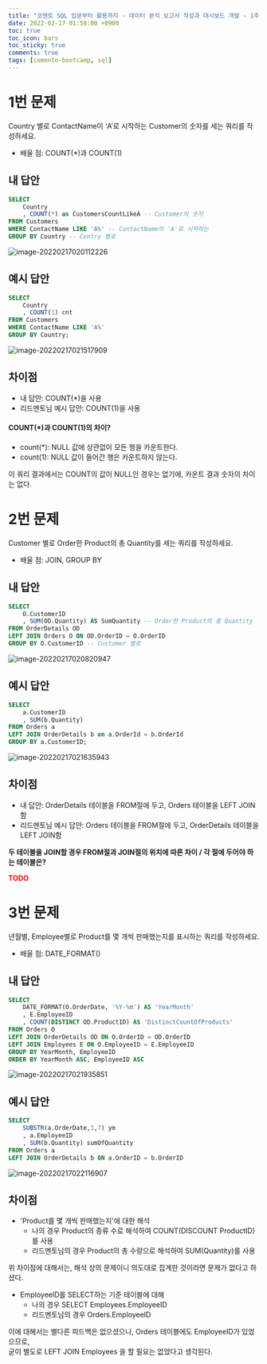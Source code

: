 ```yaml
---
title: "코멘토 SQL 입문부터 활용까지 - 데이터 분석 보고서 작성과 대시보드 개발 - 1주차 과제"
date: 2022-02-17 01:59:00 +0900
toc: true
toc_icon: bars
toc_sticky: true
comments: true
tags: [comento-bootcamp, sql]
---
```


# 1번 문제

Country 별로 ContactName이 ‘A’로 시작하는 Customer의 숫자를 세는 쿼리를 작성하세요.

* 배울 점: COUNT(*)과 COUNT(1)

## 내 답안

```sql
SELECT
    Country
    , COUNT(*) as CustomersCountLikeA -- Customer의 숫자
FROM Customers
WHERE ContactName LIKE 'A%' -- ContactName이 'A'로 시작하는
GROUP BY Country -- Contry 별로
```

![image-20220217020112226](https://wonderminah.github.io/assets/img/image-20220217020112226.png)

## 예시 답안

```sql
SELECT
    Country
    , COUNT(1) cnt
FROM Customers
WHERE ContactName LIKE 'A%'
GROUP BY Country;
```

![image-20220217021517909](https://wonderminah.github.io/assets/img/image-20220217021517909.png)

## 차이점

* 내 답안: COUNT(*)을 사용
* 리드멘토님 예시 답안: COUNT(1)을 사용

#### COUNT(*)과 COUNT(1)의 차이?

* count(*): NULL 값에 상관없이 모든 행을 카운트한다.
* count(1): NULL 값이 들어간 행은 카운트하지 않는다.

이 쿼리 결과에서는 COUNT의 값이 NULL인 경우는 없기에, 카운트 결과 숫자의 차이는 없다.

# 2번 문제

Customer 별로 Order한 Product의 총 Quantity를 세는 쿼리를 작성하세요.

* 배울 점: JOIN, GROUP BY

## 내 답안

```sql
SELECT
    O.CustomerID
    , SUM(OD.Quantity) AS SumQuantity -- Order한 Product의 총 Quantity
FROM OrderDetails OD
LEFT JOIN Orders O ON OD.OrderID = O.OrderID
GROUP BY O.CustomerID -- Customer 별로
```

![image-20220217020820947](https://wonderminah.github.io/assets/img/image-20220217020820947.png)

## 예시 답안

```sql
SELECT
    a.CustomerID
    , SUM(b.Quantity)
FROM Orders a
LEFT JOIN OrderDetails b on a.OrderId = b.OrderId
GROUP BY a.CustomerID;
```

![image-20220217021635943](https://wonderminah.github.io/assets/img/image-20220217021635943.png)

## 차이점

* 내 답안: OrderDetails 테이블을 FROM절에 두고, Orders 테이블을 LEFT JOIN함
* 리드멘토님 예시 답안: Orders 테이블을 FROM절에 두고, OrderDetails 테이블을 LEFT JOIN함

**두 테이블을 JOIN할 경우 FROM절과 JOIN절의 위치에 따른 차이 / 각 절에 두어야 하는 테이블은?**

<strong style="color: red;">TODO</strong>

# 3번 문제

년월별, Employee별로 Product를 몇 개씩 판매했는지를 표시하는 쿼리를 작성하세요.

* 배울 점: DATE_FORMAT()

## 내 답안

```sql
SELECT
    DATE_FORMAT(O.OrderDate, '%Y-%m') AS 'YearMonth'
    , E.EmployeeID
    , COUNT(DISTINCT OD.ProductID) AS 'DistinctCountOfProducts'
FROM Orders O
LEFT JOIN OrderDetails OD ON O.OrderID = OD.OrderID
LEFT JOIN Employees E ON O.EmployeeID = E.EmployeeID
GROUP BY YearMonth, EmployeeID
ORDER BY YearMonth ASC, EmployeeID ASC
```

![image-20220217021935851](https://wonderminah.github.io/assets/img/image-20220217021935851.png)

## 예시 답안

```sql
SELECT
    SUBSTR(a.OrderDate,1,7) ym
    , a.EmployeeID
    , SUM(b.Quantity) sumOfQuantity
FROM Orders a
LEFT JOIN OrderDetails b ON a.OrderID = b.OrderID
```

![image-20220217022116907](https://wonderminah.github.io/assets/img/image-20220217022116907.png)

## 차이점

* 'Product를 몇 개씩 판매했는지'에 대한 해석
  * 나의 경우 Product의 종류 수로 해석하여 COUNT(DISCOUNT ProductID)를 사용
  * 리드멘토님의 경우 Product의 총 수량으로 해석하여 SUM(Quantity)를 사용

위 차이점에 대해서는, 해석 상의 문제이니 의도대로 집계한 것이라면 문제가 없다고 하셨다.

* EmployeeID를 SELECT하는 기준 테이블에 대해
  * 나의 경우 SELECT Employees.EmployeeID
  * 리드멘토님의 경우 Orders.EmployeeID

이에 대해서는 별다른 피드백은 없으셨으나, Orders 테이블에도 EmployeeID가 있었으므로,   
굳이 별도로 LEFT JOIN Employees 을 할 필요는 없었다고 생각된다.
